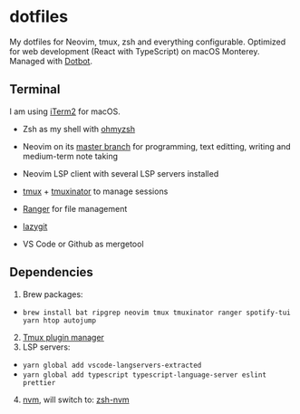 # dotfiles

My dotfiles for Neovim, tmux, zsh and everything configurable.
Optimized for web development (React with TypeScript) on macOS Monterey.
Managed with [Dotbot](https://github.com/anishathalye/dotbot).

## Terminal

I am using [iTerm2](https://github.com/gnachman/iTerm2) for macOS.

- Zsh as my shell with [ohmyzsh](https://github.com/ohmyzsh/ohmyzsh)

- Neovim on its [master branch](https://github.com/neovim/neovim/commits/master)
  for programming, text editting, writing and medium-term note taking
  
- Neovim LSP client with several LSP servers installed

- [tmux](https://github.com/tmux/tmux) +
  [tmuxinator](https://github.com/tmuxinator/tmuxinator) to manage sessions

- [Ranger](https://github.com/ranger/ranger) for file management

- [lazygit](https://github.com/jesseduffield/lazygit)

- VS Code or Github as mergetool

## Dependencies

1. Brew packages:
 - `brew install bat ripgrep neovim tmux tmuxinator ranger spotify-tui yarn htop autojump`
2. [Tmux plugin manager](https://github.com/tmux-plugins/tpm)
3. LSP servers: 
 - `yarn global add vscode-langservers-extracted`
 - `yarn global add typescript typescript-language-server eslint prettier`
4. [nvm](https://github.com/nvm-sh/nvm), will switch to: [zsh-nvm](https://github.com/lukechilds/zsh-nvm)

